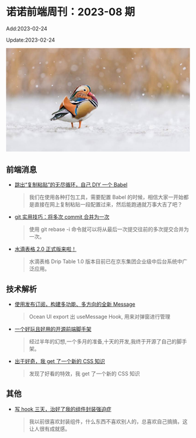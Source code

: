 <!--
 * @Description: weekly-01
 * @Author: zoeblow
 * @Email: wangfuyuan@nnuo.com
 * @Date: 2023-01-00 17:20:35
 * @LastEditors: wangfuyuan
 * @LastEditTime: 2023-02-24 11:32:08
 * @FilePath: \nuofe-weekly1\2023\weekly-08.md
 -->

# 诺诺前端周刊：2023-08 期

Add:2023-02-24

Update:2023-02-24

![202308](../images/2023/202308.jpg)

## 前端消息

- [跳出“复制粘贴”的无尽循环，自己 DIY 一个 Babel](https://mp.weixin.qq.com/s/LjORsR71fbMEUyT_7ZWC-w)

  > 我们在使用各种打包工具，需要配置 Babel 的时候，相信大家一开始都是直接在网上复制粘贴一段配置过来，然后能跑通就万事大吉了吧？

- [git 实用技巧：将多次 commit 合并为一次](https://juejin.cn/post/7081250273703755789)

  > 使用 git rebase -i 命令就可以将从最后一次提交往前的多次提交合并为一次。

- [水滴表格 2.0 正式版来啦！](https://juejin.cn/post/7173583038452858911)

  > 水滴表格 Drip Table 1.0 版本目前已在京东集团企业级中后台系统中广泛应用。

## 技术解析

- [使用发布订阅，构建多功能、多方向的全新 Message](https://juejin.cn/post/7198041700555079735)

  > Ocean UI export 出 useMessage Hook, 用来对弹窗进行管理

- [一个好玩且好用的开源前端脚手架](https://juejin.cn/post/7202891949380173880)

  > 经过半年的幻想,一个多月的准备,十天的开发,我终于开源了自己的脚手架。

- [出于好奇，我 get 了一个新的 CSS 知识](https://juejin.cn/post/7176059912043102268)

  > 发现了好看的特效，我 get 了一个新的 CSS 知识

## 其他

- [写 hook 三天，治好了我的组件封装强迫症](https://juejin.cn/post/7181712900094951483)

  > 我以前很喜欢封装组件，什么东西不喜欢别人的，总喜欢自己搞搞，这让人很有成就感。
